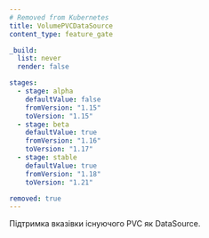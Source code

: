 ```yaml
---
# Removed from Kubernetes
title: VolumePVCDataSource
content_type: feature_gate

_build:
  list: never
  render: false

stages:
  - stage: alpha
    defaultValue: false
    fromVersion: "1.15"
    toVersion: "1.15"
  - stage: beta
    defaultValue: true
    fromVersion: "1.16"
    toVersion: "1.17"
  - stage: stable
    defaultValue: true
    fromVersion: "1.18"
    toVersion: "1.21"

removed: true
---
```

Підтримка вказівки існуючого PVC як DataSource.
